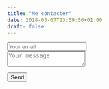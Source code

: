 ```yaml
---
title: "Me contacter"
date: 2018-03-07T23:59:56+01:00
draft: false
---
```


<form method="POST" action="https://formspree.io/naelawayes@gmail.com">
  <input name="_replyto" placeholder="Your email" type="email"><br>
  
  <textarea name="message" placeholder="Your message"></textarea><br>
  
  <button type="submit">Send</button>
  <input type="hidden" name="_next" value="/media/pages/thanks.html" />  
</form>


